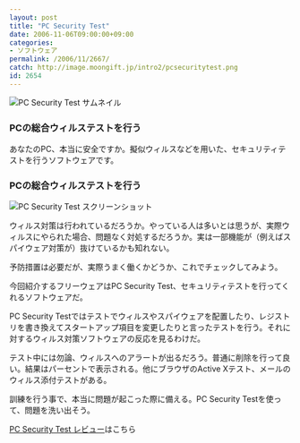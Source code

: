 ```yaml
---
layout: post
title: "PC Security Test"
date: 2006-11-06T09:00:00+09:00
categories:
- ソフトウェア
permalink: /2006/11/2667/
catch: http://image.moongift.jp/intro2/pcsecuritytest.png
id: 2654
---
```

 ![PC Security Test サムネイル](http://image.moongift.jp/intro2/pcsecuritytest.t.png "PC Security Test サムネイル")
  

### PCの総合ウィルステストを行う
  
あなたのPC、本当に安全ですか。擬似ウィルスなどを用いた、セキュリティテストを行うソフトウェアです。  
<!--more-->  

### PCの総合ウィルステストを行う
  

![PC Security Test スクリーンショット](http://image.moongift.jp/intro2/pcsecuritytest.png "PC Security Test スクリーンショット")

  

ウィルス対策は行われているだろうか。やっている人は多いとは思うが、実際ウィルスにやられた場合、問題なく対処するだろうか。実は一部機能が（例えばスパイウェア対策が）抜けているかも知れない。

  

予防措置は必要だが、実際うまく働くかどうか、これでチェックしてみよう。

  

今回紹介するフリーウェアはPC Security Test、セキュリティテストを行ってくれるソフトウェアだ。

  

PC Security Testではテストでウィルスやスパイウェアを配置したり、レジストリを書き換えてスタートアップ項目を変更したりと言ったテストを行う。それに対するウィルス対策ソフトウェアの反応を見るわけだ。

  

テスト中には勿論、ウィルスへのアラートが出るだろう。普通に削除を行って良い。結果はパーセントで表示される。他にブラウザのActive Xテスト、メールのウィルス添付テストがある。

  

訓練を行う事で、本当に問題が起こった際に備える。PC Security Testを使って、問題を洗い出そう。

  

[PC Security Test レビュー](http://fw.moongift.jp/review/i-2668.html)はこちら

